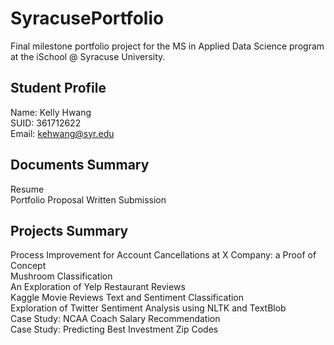 # SyracusePortfolio
Final milestone portfolio project for the MS in Applied Data Science program at the iSchool @ Syracuse University.

## Student Profile
Name: Kelly Hwang<br>
SUID: 361712622<br>
Email: kehwang@syr.edu<br>

## Documents Summary
Resume<br>
Portfolio Proposal Written Submission<br>

## Projects Summary
Process Improvement for Account Cancellations at X Company: a Proof of Concept<br>
Mushroom Classification<br>
An Exploration of Yelp Restaurant Reviews<br>
Kaggle Movie Reviews Text and Sentiment Classification<br>
Exploration of Twitter Sentiment Analysis using NLTK and TextBlob<br>
Case Study: NCAA Coach Salary Recommendation<br>
Case Study: Predicting Best Investment Zip Codes<br>
